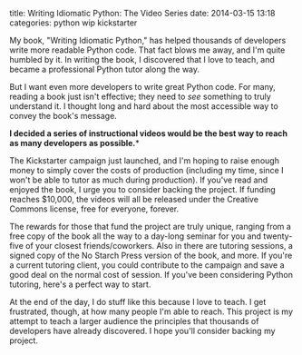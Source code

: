 title: Writing Idiomatic Python: The Video Series
date: 2014-03-15 13:18
categories: python wip kickstarter

My book, "Writing Idiomatic Python," has helped thousands of developers write
more readable Python code. That fact blows me away, and I'm quite humbled by it.
In writing the book, I discovered that I love to teach, and became a
professional Python tutor along the way.

But I want even more developers to write great Python code. For many, reading
a book just isn't effective; they need to *see* something to truly understand
it. I thought long and hard about the most accessible way to convey the book's
message.

**I decided a series of instructional videos would be the best way to reach as
many developers as possible.***

The Kickstarter campaign just launched, and I'm hoping to raise enough money to
simply cover the costs of production (including my time, since I won't be able
to tutor as much during production). If you've read and enjoyed the book, I urge
you to consider backing the project. If funding reaches $10,000, the videos will
all be released under the Creative Commons license, free for everyone, forever.

The rewards for those that fund the project are truly unique, ranging from a
free copy of the book all the way to a day-long seminar for you and twenty-five
of your closest friends/coworkers. Also in there are tutoring sessions, a signed
copy of the No Starch Press version of the book, and more. If you're a current
tutoring client, you could contribute to the campaign and save a good deal on
the normal cost of session. If you've been considering Python tutoring, here's a
perfect way to start.

At the end of the day, I do stuff like this because I love to teach. I get
frustrated, though, at how many people I'm able to reach. This project is my
attempt to teach a larger audience the principles that thousands of developers
have already discovered. I hope you'll consider backing my project.
